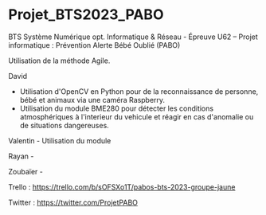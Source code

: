 # Projet_BTS2023_PABO
BTS Système Numérique opt. Informatique &amp; Réseau - Épreuve U62 – Projet informatique : Prévention Alerte Bébé Oublié (PABO)


Utilisation de la méthode Agile.

David 
- Utilisation d'OpenCV en Python pour de la reconnaissance de personne, bébé et animaux via une caméra Raspberry. 
- Utilisation du module BME280 pour détecter les conditions atmosphériques à l'interieur du vehicule et réagir en cas d'anomalie ou de situations dangereuses.

Valentin - Utilisation du module

Rayan -

Zoubaïer -



Trello : https://trello.com/b/sOFSXo1T/pabos-bts-2023-groupe-jaune

Twitter : https://twitter.com/ProjetPABO
